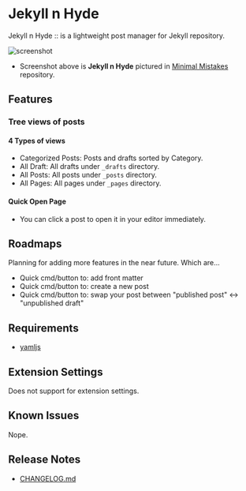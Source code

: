 # Jekyll n Hyde

Jekyll n Hyde :: is a lightweight post manager for Jekyll repository.

![screenshot](https://user-images.githubusercontent.com/19310326/159724594-e4d97dc2-51ba-4d23-acbd-731c39956542.png)

* Screenshot above is **Jekyll n Hyde** pictured in [Minimal Mistakes](https://github.com/mmistakes/minimal-mistakes) repository.

## Features

### Tree views of posts

#### 4 Types of views
- Categorized Posts: Posts and drafts sorted by Category.
- All Draft: All drafts under `_drafts` directory.
- All Posts: All posts under `_posts` directory.
- All Pages: All pages under `_pages` directory.

#### Quick Open Page

- You can click a post to open it in your editor immediately.

## Roadmaps

Planning for adding more features in the near future.
Which are...

- Quick cmd/button to: add front matter
- Quick cmd/button to: create a new post
- Quick cmd/button to: swap your post between "published post" <-> "unpublished draft"

## Requirements

* [yamljs](https://www.npmjs.com/package/yamljs)

## Extension Settings

Does not support for extension settings.

## Known Issues

Nope.

## Release Notes

* [CHANGELOG.md](CHANGELOG.md)
